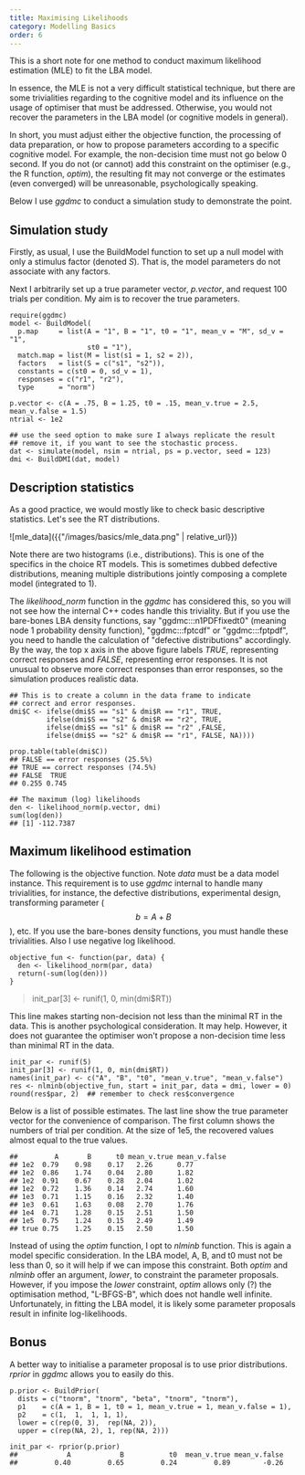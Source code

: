 ```yaml
---
title: Maximising Likelihoods
category: Modelling Basics
order: 6
---
```


This is a short note for one method to conduct
maximum likelihood estimation (MLE) to fit the LBA model. 

In essence, the MLE is not a very difficult statistical technique,
but there are some trivialities regarding to the cognitive model
and its influence on the usage of optimiser that must be addressed.
Otherwise, you would not recover the parameters in the LBA model (or
cognitive models in general).

In short, you must adjust either the objective function, the processing
of data preparation, or how to propose parameters according to a
specific cognitive model.  For example, the non-decision time must not go
below 0 second. If you do not (or cannot) add this constraint on
the optimiser (e.g., the R function, _optim_), the resulting
fit may not converge or the estimates (even converged)
will be unreasonable, psychologically speaking.

Below I use _ggdmc_ to conduct a simulation study to demonstrate the point.

## Simulation study

Firstly, as usual, I use the BuildModel function to set up a null model
with only a stimulus factor (denoted _S_).  That is, the model parameters
do not associate with any factors.

Next I arbitrarily set up a true parameter vector, _p.vector_, and request 100
trials per condition. My aim is to recover the true parameters.

```
require(ggdmc)
model <- BuildModel(
  p.map     = list(A = "1", B = "1", t0 = "1", mean_v = "M", sd_v = "1",
                   st0 = "1"),
  match.map = list(M = list(s1 = 1, s2 = 2)),
  factors   = list(S = c("s1", "s2")),
  constants = c(st0 = 0, sd_v = 1),
  responses = c("r1", "r2"),
  type      = "norm")

p.vector <- c(A = .75, B = 1.25, t0 = .15, mean_v.true = 2.5, mean_v.false = 1.5)
ntrial <- 1e2

## use the seed option to make sure I always replicate the result
## remove it, if you want to see the stochastic process.
dat <- simulate(model, nsim = ntrial, ps = p.vector, seed = 123)
dmi <- BuildDMI(dat, model)
```


## Description statistics
As a good practice, we would mostly like to check basic descriptive
statistics.  Let's see the RT distributions.

![mle_data]({{"/images/basics/mle_data.png" | relative_url}})

Note there are two histograms (i.e., distributions). This is one of
the specifics in the choice RT models. This is sometimes dubbed defective
distributions, meaning multiple distributions jointly composing a
complete model (integrated to 1).

The _likelihood_norm_ function in the _ggdmc_ has considered this,
so you will not see how the internal C++ codes handle this triviality.
But if you use the bare-bones LBA density functions, say
"ggdmc:::n1PDFfixedt0" (meaning node 1 probability density
function), "ggdmc:::fptcdf" or "ggdmc:::fptpdf", you need to handle
the calculation of "defective distributions" accordingly. By the
way, the top x axis in the above figure labels _TRUE_, representing
correct responses and _FALSE_, representing error responses. It is
not unusual to observe more correct responses than error responses, so
the simulation produces realistic data.


```
## This is to create a column in the data frame to indicate
## correct and error responses.
dmi$C <- ifelse(dmi$S == "s1" & dmi$R == "r1", TRUE,
         ifelse(dmi$S == "s2" & dmi$R == "r2", TRUE,
         ifelse(dmi$S == "s1" & dmi$R == "r2" ,FALSE,
         ifelse(dmi$S == "s2" & dmi$R == "r1", FALSE, NA))))
					 
prop.table(table(dmi$C))
## FALSE == error responses (25.5%)
## TRUE == correct responses (74.5%)
## FALSE  TRUE 
## 0.255 0.745

## The maximum (log) likelihoods
den <- likelihood_norm(p.vector, dmi)
sum(log(den))
## [1] -112.7387

```

## Maximum likelihood estimation

The following is the objective function.  Note _data_ must be
a data model instance. This requirement is to use _ggdmc_
internal to handle many trivialities, for instance, the defective
distributions, experimental design, transforming parameter
($$b = A + B$$), etc.  If you use the bare-bones density functions,
you must handle these trivialities. Also I use negative log likelihood.

```
objective_fun <- function(par, data) {
  den <- likelihood_norm(par, data)
  return(-sum(log(den)))
}
```

> init_par[3] <- runif(1, 0, min(dmi$RT))

This line makes starting non-decision not less than the minimal RT
in the data. This is another psychological consideration. It may help.
However, it does not guarantee the optimiser won't propose a non-decision
time less than minimal RT in the data.

```
init_par <- runif(5)
init_par[3] <- runif(1, 0, min(dmi$RT)) 
names(init_par) <- c("A", "B", "t0", "mean_v.true", "mean_v.false")
res <- nlminb(objective_fun, start = init_par, data = dmi, lower = 0)
round(res$par, 2)  ## remember to check res$convergence
```

Below is a list of possible estimates. The last line show
the true parameter vector for the convenience of comparison. The
first column shows the numbers of trial per condition.  At the
size of 1e5, the recovered values almost equal to the true values.

```
##         A       B      t0 mean_v.true mean_v.false
## 1e2  0.79    0.98    0.17   2.26      0.77
## 1e2  0.86    1.74    0.04   2.80      1.82 
## 1e2  0.91    0.67    0.28   2.04      1.02 
## 1e2  0.72    1.36    0.14   2.74      1.60 
## 1e3  0.71    1.15    0.16   2.32      1.40 
## 1e3  0.61    1.63    0.08   2.70      1.76
## 1e4  0.71    1.28    0.15   2.51      1.50 
## 1e5  0.75    1.24    0.15   2.49      1.49 
## true 0.75    1.25    0.15   2.50      1.50

```

Instead of using the _optim_ function, I opt to _nlminb_
function.  This is again a model specific consideration. In
the LBA model, A, B, and t0 must not be less than 0, so it
will help if we can impose this constraint. Both _optim_ and _nlminb_ offer
an argument, _lower_, to constraint the parameter proposals.
However, if you impose the _lower_ constraint, _optim_ allows
only (?) the optimisation method, "L-BFGS-B", which does
not handle well infinite. Unfortunately, in fitting the
LBA model, it is likely some parameter proposals result in
infinite log-likelihoods.


## Bonus
A better way to initialise a parameter proposal is to use prior
distributions. _rprior_ in _ggdmc_ allows you to easily do this.

```
p.prior <- BuildPrior(
  dists = c("tnorm", "tnorm", "beta", "tnorm", "tnorm"),
  p1    = c(A = 1, B = 1, t0 = 1, mean_v.true = 1, mean_v.false = 1),
  p2    = c(1,  1,  1, 1, 1),
  lower = c(rep(0, 3),  rep(NA, 2)),  
  upper = c(rep(NA, 2), 1, rep(NA, 2)))
  
init_par <- rprior(p.prior)
##            A            B           t0  mean_v.true mean_v.false 
##         0.40         0.65         0.24         0.89        -0.26 

```

